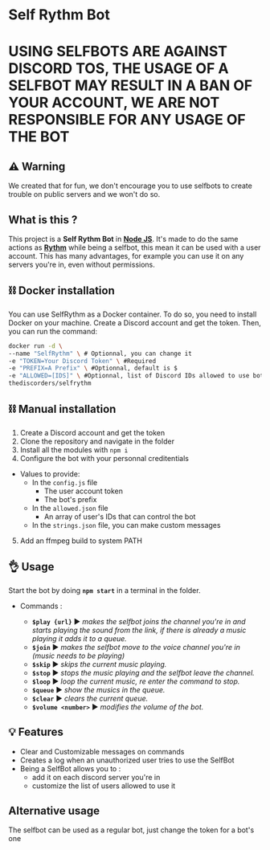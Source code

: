 # Self Rythm Bot

# USING SELFBOTS ARE AGAINST DISCORD TOS, THE USAGE OF A SELFBOT MAY RESULT IN A BAN OF YOUR ACCOUNT, WE ARE NOT RESPONSIBLE FOR ANY USAGE OF THE BOT

## ⚠ Warning

We created that for fun, we don't encourage you to use selfbots to create trouble on public servers and we won't do so.
## What is this ?

This project is a **Self Rythm Bot** in **[Node JS](https://nodejs.org/)**. It's made to do the same actions as **[Rythm](https://rythmbot.co/)**  while being a selfbot, this mean it can be used with a user account. This has many advantages, for example you can use it on any servers you're in, even without permissions.

## ⛓ Docker installation

You can use SelfRythm as a Docker container. To do so, you need to install Docker on your machine.
Create a Discord account and get the token.
Then, you can run the command:
```sh
docker run -d \
--name "SelfRythm" \ # Optionnal, you can change it
-e "TOKEN=Your Discord Token" \ #Required
-e "PREFIX=A Prefix" \ #Optionnal, default is $
-e "ALLOWED=[IDS]" \ #Optionnal, list of Discord IDs allowed to use bot commands, everyone can use if not provided
thediscorders/selfrythm
```

## ⛓ Manual installation
1) Create a Discord account and get the token
2) Clone the repository and navigate in the folder
3) Install all the modules with `npm i`
4) Configure the bot with your personnal creditentials
* Values to provide: 
  * In the `config.js` file
	  * The user account token
	  * The bot's prefix
  *  In the `allowed.json` file
	  * An array of user's IDs that can control the bot	
  * In the `strings.json` file, you can make custom messages

5) Add an ffmpeg build to system PATH

## 👌 Usage

Start the bot by doing **`npm start`** in a terminal in the folder.

* Commands :

  * **`$play {url}`**
▶️ _makes the selfbot joins the channel you're in and starts playing the sound from the link, if there is already a music playing it adds it to a queue._
  * **`$join`**
▶️ _makes the selfbot move to the voice channel you're in (music needs to be playing)_
  * **`$skip`**
▶️ _skips the current music playing._
  * **`$stop`**
▶️ _stops the music playing and the selfbot leave the channel._
  * **`$loop`**
▶️ _loop the current music, re enter the command to stop._
  * **`$queue`**
▶️ _show the musics in the queue._
  * **`$clear`**
▶️ _clears the current queue._
  * **`$volume <number>`**
▶️ _modifies the volume of the bot._
  
## 💡 Features

* Clear and Customizable messages on commands
* Creates a log when an unauthorized user tries to use the SelfBot
* Being a SelfBot allows you to :
	* add it on each discord server you're in
	* customize the list of users allowed to use it

 ## Alternative usage
The selfbot can be used as a regular bot, just change the token for a bot's one
